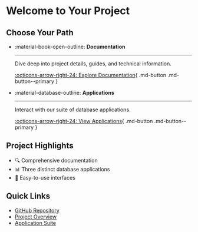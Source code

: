# Welcome to Your Project

## Choose Your Path

<div class="grid cards" markdown>

- :material-book-open-outline: __Documentation__

    ---

    Dive deep into project details, guides, and technical information.

    [:octicons-arrow-right-24: Explore Documentation](./documentation/index.md){ .md-button .md-button--primary }

- :material-database-outline: __Applications__

    ---

    Interact with our suite of database applications.

    [:octicons-arrow-right-24: View Applications](./apps/index.md){ .md-button .md-button--primary }

</div>

## Project Highlights

- 🔍 Comprehensive documentation
- 📊 Three distinct database applications
- 🚀 Easy-to-use interfaces

## Quick Links

- [GitHub Repository](https://github.com/yourusername/your-repo)
- [Project Overview](/documentation/)
- [Application Suite](/apps/)
